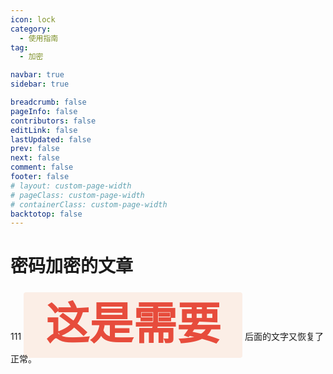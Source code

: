 ```yaml
---
icon: lock
category:
  - 使用指南
tag:
  - 加密

navbar: true
sidebar: true

breadcrumb: false
pageInfo: false
contributors: false
editLink: false
lastUpdated: false
prev: false
next: false
comment: false
footer: false
# layout: custom-page-width
# pageClass: custom-page-width
# containerClass: custom-page-width
backtotop: false
---
```


# 密码加密的文章
111
<span style="color: #e74c3c; font-family: 'Comic Sans MS', cursive; font-size: 5em; font-weight: bold; background-color: #FBEEE6; padding: 0.2em 0.5em; border-radius: 4px;">这是需要</span> 后面的文字又恢复了正常。

<BiliBili bvid="BV1wG411X7cH" title="11122" ratio="4:3" autoplay=true />

<Countdown 
  target-date="2024-12-31 23:59:59" 
  title="新年倒计时"
  finished-text="🎊 新年快乐！"
/>
